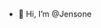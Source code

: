 - 👋 Hi, I’m @Jensone


<!---
Jensone/Jensone is a ✨ special ✨ repository because its `README.md` (this file) appears on your GitHub profile.
You can click the Preview link to take a look at your changes.
--->
